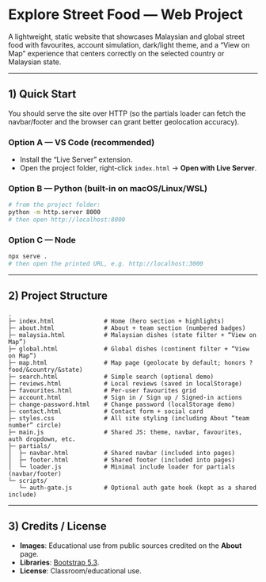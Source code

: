 # Explore Street Food — Web Project

A lightweight, static website that showcases Malaysian and global street food with favourites, account simulation, dark/light theme, and a “View on Map” experience that centers correctly on the selected country or Malaysian state.

---

## 1) Quick Start

You should serve the site over HTTP (so the partials loader can fetch the navbar/footer and the browser can grant better geolocation accuracy).

### Option A — VS Code (recommended)

* Install the “Live Server” extension.
* Open the project folder, right-click `index.html` → **Open with Live Server**.

### Option B — Python (built-in on macOS/Linux/WSL)

```bash
# from the project folder:
python -m http.server 8000
# then open http://localhost:8000
```

### Option C — Node

```bash
npx serve .
# then open the printed URL, e.g. http://localhost:3000
```

---

## 2) Project Structure

```
.
├─ index.html              # Home (hero section + highlights)
├─ about.html              # About + team section (numbered badges)
├─ malaysia.html           # Malaysian dishes (state filter + “View on Map”)
├─ global.html             # Global dishes (continent filter + “View on Map”)
├─ map.html                # Map page (geolocate by default; honors ?food/&country/&state)
├─ search.html             # Simple search (optional demo)
├─ reviews.html            # Local reviews (saved in localStorage)
├─ favourites.html         # Per-user favourites grid
├─ account.html            # Sign in / Sign up / Signed-in actions
├─ change-password.html    # Change password (localStorage demo)
├─ contact.html            # Contact form + social card
├─ styles.css              # All site styling (including About “team number” circle)
├─ main.js                 # Shared JS: theme, navbar, favourites, auth dropdown, etc.
├─ partials/
│  ├─ navbar.html          # Shared navbar (included into pages)
│  ├─ footer.html          # Shared footer (included into pages)
│  └─ loader.js            # Minimal include loader for partials (navbar/footer)
└─ scripts/
   └─ auth-gate.js         # Optional auth gate hook (kept as a shared include)
```

---

## 3) Credits / License

* **Images**: Educational use from public sources credited on the **About** page.
* **Libraries**: [Bootstrap 5.3](https://getbootstrap.com/).
* **License**: Classroom/educational use.